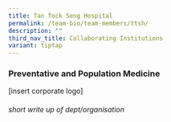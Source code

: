 ```yaml
---
title: Tan Tock Seng Hospital
permalink: /team-bio/team-members/ttsh/
description: ""
third_nav_title: Collaborating Institutions
variant: tiptap
---
```

<h3>Preventative and Population Medicine</h3><p>[insert corporate logo]</p><h6>short write up of dept/organisation</h6><p></p>